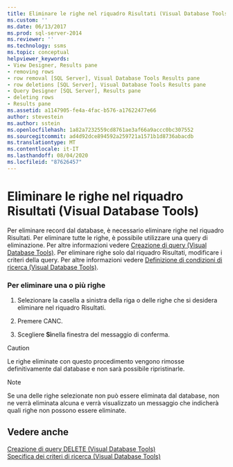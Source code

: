 ```yaml
---
title: Eliminare le righe nel riquadro Risultati (Visual Database Tools) | Microsoft Docs
ms.custom: ''
ms.date: 06/13/2017
ms.prod: sql-server-2014
ms.reviewer: ''
ms.technology: ssms
ms.topic: conceptual
helpviewer_keywords:
- View Designer, Results pane
- removing rows
- row removal [SQL Server], Visual Database Tools Results pane
- row deletions [SQL Server], Visual Database Tools Results pane
- Query Designer [SQL Server], Results pane
- deleting rows
- Results pane
ms.assetid: a1147905-fe4a-4fac-b576-a17622477e66
author: stevestein
ms.author: sstein
ms.openlocfilehash: 1a82a7232559cd8761ae3af66a9accc0bc307552
ms.sourcegitcommit: ad4d92dce894592a259721a1571b1d8736abacdb
ms.translationtype: MT
ms.contentlocale: it-IT
ms.lasthandoff: 08/04/2020
ms.locfileid: "87626457"
---
```

# <a name="delete-rows-in-the-results-pane-visual-database-tools"></a>Eliminare le righe nel riquadro Risultati (Visual Database Tools)
  Per eliminare record dal database, è necessario eliminare righe nel riquadro Risultati. Per eliminare tutte le righe, è possibile utilizzare una query di eliminazione. Per altre informazioni vedere [Creazione di query &#40;Visual Database Tools&#41;](visual-database-tools.md). Per eliminare righe solo dal riquadro Risultati, modificare i criteri della query. Per altre informazioni vedere [Definizione di condizioni di ricerca &#40;Visual Database Tools&#41;](specify-search-criteria-visual-database-tools.md).  
  
### <a name="to-delete-a-row-or-rows"></a>Per eliminare una o più righe  
  
1.  Selezionare la casella a sinistra della riga o delle righe che si desidera eliminare nel riquadro Risultati.  
  
2.  Premere CANC.  
  
3.  Scegliere **Sì**nella finestra del messaggio di conferma.  
  
> [!CAUTION]  
>  Le righe eliminate con questo procedimento vengono rimosse definitivamente dal database e non sarà possibile ripristinarle.  
  
> [!NOTE]  
>  Se una delle righe selezionate non può essere eliminata dal database, non ne verrà eliminata alcuna e verrà visualizzato un messaggio che indicherà quali righe non possono essere eliminate.  
  
## <a name="see-also"></a>Vedere anche  
 [Creazione di query DELETE &#40;Visual Database Tools&#41;](visual-database-tools.md)   
 [Specifica dei criteri di ricerca &#40;Visual Database Tools&#41;](specify-search-criteria-visual-database-tools.md)  
  
  
